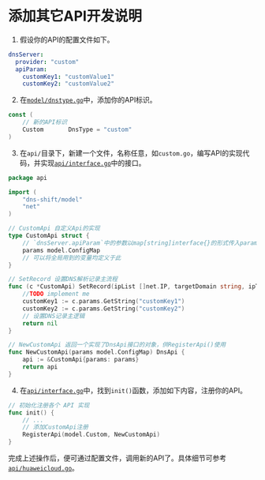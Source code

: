 # 添加其它API开发说明

1. 假设你的API的配置文件如下。

```yaml
dnsServer: 
  provider: "custom"
  apiParam:
    customKey1: "customValue1"
    customKey2: "customValue2"
```

2. 在[`model/dnstype.go`](../model/dnstype.go)中，添加你的API标识。

```go
const (
    // 新的API标识
    Custom       DnsType = "custom"
)
```

3. 在`api/`目录下，新建一个文件，名称任意，如`custom.go`，编写API的实现代码，并实现[`api/interface.go`](../api/interface.go)中的接口。

```go
package api

import (
    "dns-shift/model"
    "net"
)

// CustomApi 自定义Api的实现
type CustomApi struct {
    // `dnsServer.apiParam`中的参数以map[string]interface{}的形式传入params变量中，以便在使用API时进行调用
    params model.ConfigMap
    // 可以将全局用到的变量均定义于此
}

// SetRecord 设置DNS解析记录主流程
func (c *CustomApi) SetRecord(ipList []net.IP, targetDomain string, ipType model.IPType) error {
    //TODO implement me
    customKey1 := c.params.GetString("customKey1")
    customKey2 := c.params.GetString("customKey2")
    // 设置DNS记录主逻辑
    return nil
}

// NewCustomApi 返回一个实现了DnsApi接口的对象，供RegisterApi()使用
func NewCustomApi(params model.ConfigMap) DnsApi {
    api := &CustomApi{params: params}
    return api
}

```

4. 在[`api/interface.go`](../api/interface.go)中，找到`init()`函数，添加如下内容，注册你的API。

```go
// 初始化注册各个 API 实现
func init() {
    // ...
    // 添加CustomApi注册
    RegisterApi(model.Custom, NewCustomApi)
}
```

完成上述操作后，便可通过配置文件，调用新的API了。具体细节可参考[`api/huaweicloud.go`](../api/huaweicloud.go)。


